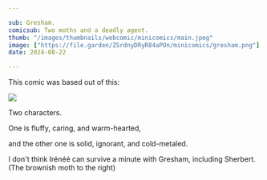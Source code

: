 ```yaml
---

sub: Gresham.
comicsub: Two moths and a deadly agent.
thumb: "/images/thumbnails/webcomic/minicomics/main.jpeg"
image: ["https://file.garden/ZSrdnyDRyR84aPOn/minicomics/gresham.png"]
date: 2024-08-22

---
```


This comic was based out of this:

<img src="https://file.garden/ZSrdnyDRyR84aPOn/minicomics/IMG_0273.jpeg" style="max-width: 50%">

Two characters.

One is fluffy, caring, and warm-hearted,

and the other one is solid, ignorant, and cold-metaled.

I don't think Irénéé can survive a minute with Gresham, including Sherbert. (The brownish moth to the right)